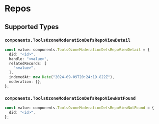 # Repos


## Supported Types

### `components.ToolsOzoneModerationDefsRepoViewDetail`

```typescript
const value: components.ToolsOzoneModerationDefsRepoViewDetail = {
  did: "<id>",
  handle: "<value>",
  relatedRecords: [
    "<value>",
  ],
  indexedAt: new Date("2024-09-09T20:24:19.822Z"),
  moderation: {},
};
```

### `components.ToolsOzoneModerationDefsRepoViewNotFound`

```typescript
const value: components.ToolsOzoneModerationDefsRepoViewNotFound = {
  did: "<id>",
};
```

